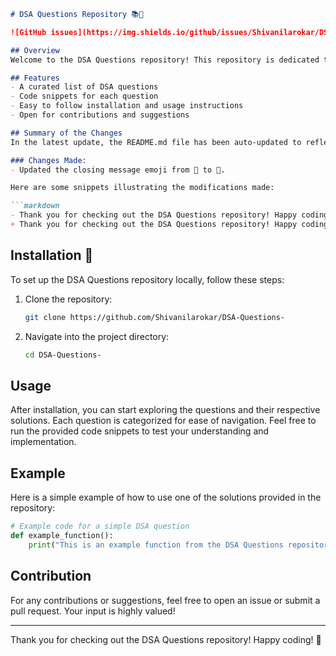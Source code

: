 ```markdown
# DSA Questions Repository 📚🤖

![GitHub issues](https://img.shields.io/github/issues/Shivanilarokar/DSA-Questions-) ![GitHub forks](https://img.shields.io/github/forks/Shivanilarokar/DSA-Questions-) ![GitHub stars](https://img.shields.io/github/stars/Shivanilarokar/DSA-Questions-) ![GitHub license](https://img.shields.io/github/license/Shivanilarokar/DSA-Questions-)

## Overview
Welcome to the DSA Questions repository! This repository is dedicated to helping developers enhance their data structures and algorithms skills through a collection of questions and solutions in various programming languages. 

## Features
- A curated list of DSA questions
- Code snippets for each question
- Easy to follow installation and usage instructions
- Open for contributions and suggestions

## Summary of the Changes
In the latest update, the README.md file has been auto-updated to reflect some minor changes in the text. The emoji used in the closing message has been updated to enhance the overall aesthetic of the repository.

### Changes Made:
- Updated the closing message emoji from 🤖 to 🧠.

Here are some snippets illustrating the modifications made:

```markdown
- Thank you for checking out the DSA Questions repository! Happy coding! 🤖
+ Thank you for checking out the DSA Questions repository! Happy coding! 🧠
```

## Installation 🚀
To set up the DSA Questions repository locally, follow these steps:

1. Clone the repository:
   ```bash
   git clone https://github.com/Shivanilarokar/DSA-Questions-
   ```
2. Navigate into the project directory:
   ```bash
   cd DSA-Questions-
   ```

## Usage
After installation, you can start exploring the questions and their respective solutions. Each question is categorized for ease of navigation. Feel free to run the provided code snippets to test your understanding and implementation.

## Example

Here is a simple example of how to use one of the solutions provided in the repository:

```python
# Example code for a simple DSA question
def example_function():
    print("This is an example function from the DSA Questions repository.")
```

## Contribution
For any contributions or suggestions, feel free to open an issue or submit a pull request. Your input is highly valued!

---

Thank you for checking out the DSA Questions repository! Happy coding! 🧠
```